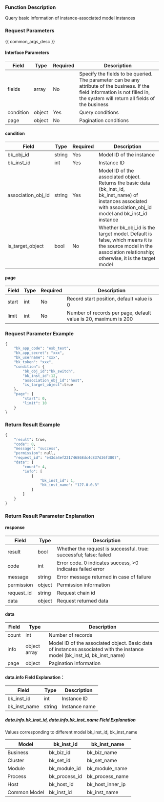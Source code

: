 ### Function Description

Query basic information of instance-associated model instances

### Request Parameters

{{ common_args_desc }}

#### Interface Parameters

| Field     | Type   | Required | Description                                                  |
| --------- | ------ | -------- | ------------------------------------------------------------ |
| fields    | array  | No       | Specify the fields to be queried. The parameter can be any attribute of the business. If the field information is not filled in, the system will return all fields of the business |
| condition | object | Yes      | Query conditions                                             |
| page      | object | No       | Pagination conditions                                        |

#### condition

| Field              | Type   | Required | Description                                                  |
| ------------------ | ------ | -------- | ------------------------------------------------------------ |
| bk_obj_id          | string | Yes      | Model ID of the instance                                     |
| bk_inst_id         | int    | Yes      | Instance ID                                                  |
| association_obj_id | string | Yes      | Model ID of the associated object. Returns the basic data (bk_inst_id, bk_inst_name) of instances associated with association_obj_id model and bk_inst_id instance |
| is_target_object   | bool   | No       | Whether bk_obj_id is the target model. Default is false, which means it is the source model in the association relationship; otherwise, it is the target model |

#### page

| Field | Type | Required | Description                                                  |
| ----- | ---- | -------- | ------------------------------------------------------------ |
| start | int  | No       | Record start position, default value is 0                    |
| limit | int  | No       | Number of records per page, default value is 20, maximum is 200 |

### Request Parameter Example

```python
{
    "bk_app_code": "esb_test",
    "bk_app_secret": "xxx",
    "bk_username": "xxx",
    "bk_token": "xxx",
    "condition": {
        "bk_obj_id":"bk_switch", 
		"bk_inst_id":12, 
		"association_obj_id":"host", 
		"is_target_object":true 
    },
    "page": {
        "start": 0,
        "limit": 10
    }
}
```

### Return Result Example

```python
{
    "result": true,
    "code": 0,
    "message": "success",
    "permission": null,
    "request_id": "e43da4ef221746868dc4c837d36f3807",
    "data": {
        "count": 4,
        "info": [
            {
                "bk_inst_id": 1,
                "bk_inst_name": "127.0.0.3"
            }
        ]
    }
}
```

### Return Result Parameter Explanation

#### response

| Field       | Type   | Description                                                  |
| ---------- | ------ | ------------------------------------------------------------ |
| result     | bool   | Whether the request is successful. true: successful; false: failed |
| code       | int    | Error code. 0 indicates success, >0 indicates failed error   |
| message    | string | Error message returned in case of failure                    |
| permission | object | Permission information                                       |
| request_id | string | Request chain id                                             |
| data       | object | Request returned data                                        |

#### data

| Field  | Type         | Description                                                  |
| ----- | ------------ | ------------------------------------------------------------ |
| count | int          | Number of records                                            |
| info  | object array | Model ID of the associated object. Basic data of instances associated with the instance model (bk_inst_id, bk_inst_name) |
| page  | object       | Pagination information                                       |

#### data.info Field Explanation：

| Field         | Type   | Description   |
| ------------ | ------ | ------------- |
| bk_inst_id   | int    | Instance ID   |
| bk_inst_name | string | Instance name |

##### data.info.bk_inst_id, data.info.bk_inst_name Field Explanation

Values corresponding to different model bk_inst_id, bk_inst_name

| Model        | bk_inst_id    | bk_inst_name     |
| ------------ | ------------- | ---------------- |
| Business     | bk_biz_id     | bk_biz_name      |
| Cluster      | bk_set_id     | bk_set_name      |
| Module       | bk_module_id  | bk_module_name   |
| Process      | bk_process_id | bk_process_name  |
| Host         | bk_host_id    | bk_host_inner_ip |
| Common Model | bk_inst_id    | bk_inst_name     |